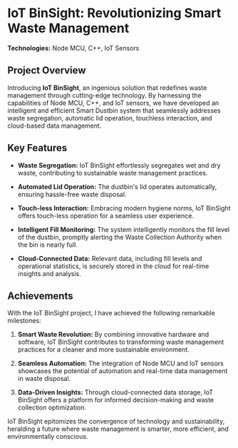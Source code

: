 # IoT BinSight: Revolutionizing Smart Waste Management

**Technologies:** Node MCU, C++, IoT Sensors

## Project Overview

Introducing **IoT BinSight**, an ingenious solution that redefines waste management through cutting-edge technology. By harnessing the capabilities of Node MCU, C++, and IoT sensors, we have developed an intelligent and efficient Smart Dustbin system that seamlessly addresses waste segregation, automatic lid operation, touchless interaction, and cloud-based data management.

## Key Features

- **Waste Segregation:** IoT BinSight effortlessly segregates wet and dry waste, contributing to sustainable waste management practices.

- **Automated Lid Operation:** The dustbin's lid operates automatically, ensuring hassle-free waste disposal.

- **Touch-less Interaction:** Embracing modern hygiene norms, IoT BinSight offers touch-less operation for a seamless user experience.

- **Intelligent Fill Monitoring:** The system intelligently monitors the fill level of the dustbin, promptly alerting the Waste Collection Authority when the bin is nearly full.

- **Cloud-Connected Data:** Relevant data, including fill levels and operational statistics, is securely stored in the cloud for real-time insights and analysis.

## Achievements

With the IoT BinSight project, I have achieved the following remarkable milestones:

1. **Smart Waste Revolution:** By combining innovative hardware and software, IoT BinSight contributes to transforming waste management practices for a cleaner and more sustainable environment.

2. **Seamless Automation:** The integration of Node MCU and IoT sensors showcases the potential of automation and real-time data management in waste disposal.

3. **Data-Driven Insights:** Through cloud-connected data storage, IoT BinSight offers a platform for informed decision-making and waste collection optimization.

IoT BinSight epitomizes the convergence of technology and sustainability, heralding a future where waste management is smarter, more efficient, and environmentally conscious.


